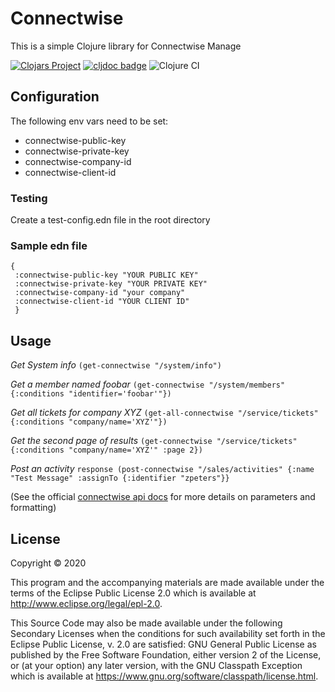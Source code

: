 # Connectwise

This is a simple Clojure library for Connectwise Manage

[![Clojars Project](https://img.shields.io/clojars/v/org.clojars.zpeters/connectwise.svg)](https://clojars.org/org.clojars.zpeters/connectwise)
[![cljdoc badge](https://cljdoc.org/badge/org.clojars.zpeters/connectwise)](https://cljdoc.org/d/org.clojars.zpeters/connectwise/CURRENT)
![Clojure CI](https://github.com/zpeters/connectwise-clojure/workflows/Clojure%20CI/badge.svg)

## Configuration
The following env vars need to be set:
- connectwise-public-key 
- connectwise-private-key
- connectwise-company-id
- connectwise-client-id

### Testing
Create a test-config.edn file in the root directory

### Sample edn file
```
{
 :connectwise-public-key "YOUR PUBLIC KEY"
 :connectwise-private-key "YOUR PRIVATE KEY"
 :connectwise-company-id "your company"
 :connectwise-client-id "YOUR CLIENT ID"
 }
```
## Usage
*Get System info*
`(get-connectwise "/system/info")`

*Get a member named foobar*
`(get-connectwise "/system/members" {:conditions "identifier='foobar'"})`

*Get all tickets for company XYZ*
`(get-all-connectwise "/service/tickets" {:conditions "company/name='XYZ'"})`

*Get the second page of results*
`(get-connectwise "/service/tickets" {:conditions "company/name='XYZ'" :page 2})`

*Post an activity*
`response (post-connectwise "/sales/activities" {:name "Test Message" :assignTo {:identifier "zpeters"}}`

(See the official [connectwise api docs](https://developer.connectwise.com/Products/Manage/Developer_Guide) for more details on parameters and formatting)

## License

Copyright © 2020

This program and the accompanying materials are made available under the
terms of the Eclipse Public License 2.0 which is available at
http://www.eclipse.org/legal/epl-2.0.

This Source Code may also be made available under the following Secondary
Licenses when the conditions for such availability set forth in the Eclipse
Public License, v. 2.0 are satisfied: GNU General Public License as published by
the Free Software Foundation, either version 2 of the License, or (at your
option) any later version, with the GNU Classpath Exception which is available
at https://www.gnu.org/software/classpath/license.html.
